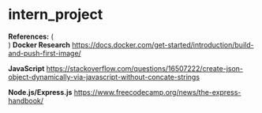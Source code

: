 # intern_project



**References:** (<br>)
**Docker Research**
https://docs.docker.com/get-started/introduction/build-and-push-first-image/

**JavaScript**
https://stackoverflow.com/questions/16507222/create-json-object-dynamically-via-javascript-without-concate-strings

**Node.js/Express.js**
https://www.freecodecamp.org/news/the-express-handbook/
